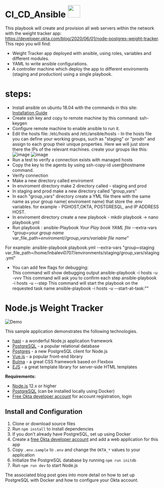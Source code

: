 # CI_CD_Ansible  <img src="https://avatars.githubusercontent.com/u/1507452?s=200&v=4" width="40" height="40"/>  


This playbook will create and provision all web servers within the network with the weight tracker app: https://developer.okta.com/blog/2020/06/01/node-postgres-weight-tracker.
This repo you will find:
* Weight Tracker app deployed with ansible, using roles, variables and different modules.
* YAML to write ansible configurations.
* A controller machine which deploy the app to different enviroments (staging and production) using a single playbook.


# steps:
* Install ansible on ubuntu 18.04 with the commands in this site: [Installation Guide](https://www.linuxtechi.com/how-to-install-ansible-on-ubuntu/) 
* Create ssh key and copy to remote machine by this command: ssh-keygen
* Configure remote machine to enable ansible to run it.
* Edit the hosts file: /etc/hosts and /etc/ansible/hosts - In the hosts file you can define your working groups, such as "staging" or "prodn" and assign to each group their unique properties. Here we will just store there the IPs of the relevant machines. 
create your groups like this:
![image](https://user-images.githubusercontent.com/71599740/140193516-accd29a2-bba2-41ed-9851-5507b68c81fc.png)
![image](https://user-images.githubusercontent.com/71599740/140191877-8247a808-7c1c-463b-a5b5-92f85a3fddef.png)
* Run a test to verify a connection exists with managed hosts
* Copy the key to the agents by using ssh-copy-id <path-to-file> user@hostname command.
* Verify connection
* Make a new directory called enviroment
* In enviroment directory make 2 directory called - staging and prod
* In staging and prod make a new directory called "group_vars" 
* In each "group_vars" directory create a YML file there with the same name as your group name( enviroment name) that store the .env variables. for example - PGHOST,OKTA, POSTGRESQL, and IP ADDRESS HOST.
* In enviroment directory create a new playbook - mkdir playbook -> nano playbook.yml
* Run playbook : ansible-Playbook *Your Play book YAML file* --extra-vars "group=*your group name* var_file_path=*enviroment/<my group name>/group_vars/variable file name*"
  
For example:
ansible-playbook playbook.yml --extra-vars "group=staging var_file_path=/home/Inbalevi0707/environments/staging/group_vars/staging.yml"

  
* You can add few flags for debugging: </br>
This command will show debugging output ansible-playbook -i hosts <location of the hosts> <location of playbook> -u <username> -vvv
This command will ask you to confirm each step ansible-playbook -i hosts <location of the hosts> <location of playbook> -u <username> --step
This command will start the playbook on the requested task name ansible-playbook -i hosts <location of the hosts> <location of playbook> -u <username> --start-at-task:"<name of the task>"



# Node.js Weight Tracker

![Demo](docs/build-weight-tracker-app-demo.gif)

This sample application demonstrates the following technologies.

* [hapi](https://hapi.dev) - a wonderful Node.js application framework
* [PostgreSQL](https://www.postgresql.org/) - a popular relational database
* [Postgres](https://github.com/porsager/postgres) - a new PostgreSQL client for Node.js
* [Vue.js](https://vuejs.org/) - a popular front-end library
* [Bulma](https://bulma.io/) - a great CSS framework based on Flexbox
* [EJS](https://ejs.co/) - a great template library for server-side HTML templates

**Requirements:**

* [Node.js](https://nodejs.org/) 12.x or higher
* [PostgreSQL](https://www.postgresql.org/) (can be installed locally using Docker)
* [Free Okta developer account](https://developer.okta.com/) for account registration, login

## Install and Configuration

1. Clone or download source files
1. Run `npm install` to install dependencies
1. If you don't already have PostgreSQL, set up using Docker
1. Create a [free Okta developer account](https://developer.okta.com/) and add a web application for this app
1. Copy `.env.sample` to `.env` and change the `OKTA_*` values to your application
1. Initialize the PostgreSQL database by running `npm run initdb`
1. Run `npm run dev` to start Node.js

The associated blog post goes into more detail on how to set up PostgreSQL with Docker and how to configure your Okta account.

